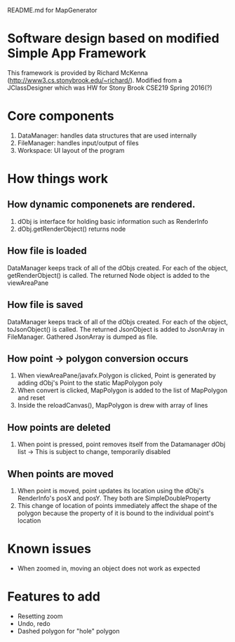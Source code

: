 README.md for MapGenerator

# Software design based on modified Simple App Framework
This framework is provided by Richard McKenna (http://www3.cs.stonybrook.edu/~richard/).
Modified from a JClassDesigner which was HW for Stony Brook CSE219 Spring 2016(?)

# Core components
1. DataManager: handles data structures that are used internally
2. FileManager: handles input/output of files
3. Workspace: UI layout of the program

# How things work
## How dynamic componenets are rendered.
1. dObj is interface for holding basic information such as RenderInfo
2. dObj.getRenderObject() returns node

## How file is loaded
DataManager keeps track of all of the dObjs created.
For each of the object, getRenderObject() is called.
The returned Node object is added to the viewAreaPane

## How file is saved
DataManager keeps track of all of the dObjs created.
For each of the object, toJsonObject() is called.
The returned JsonObject is added to JsonArray in FileManager.
Gathered JsonArray is dumped as file.

## How point -> polygon conversion occurs
1. When viewAreaPane/javafx.Polygon is clicked, Point is generated by adding dObj's Point to the static MapPolygon poly
2. When convert is clicked, MapPolygon is added to the list of MapPolygon and reset
3. Inside the reloadCanvas(), MapPolygon is drew with array of lines

## How points are deleted
1. When point is pressed, point removes itself from the Datamanager dObj list
-> This is subject to change, temporarily disabled

## When points are moved
1. When point is moved, point updates its location using the dObj's RenderInfo's posX and posY. They both are SimpleDoubleProperty
2. This change of location of points immediately affect the shape of the polygon because the property of it is bound to the individual point's location

# Known issues
* When zoomed in, moving an object does not work as expected

# Features to add
* Resetting zoom
* Undo, redo
* Dashed polygon for "hole" polygon
